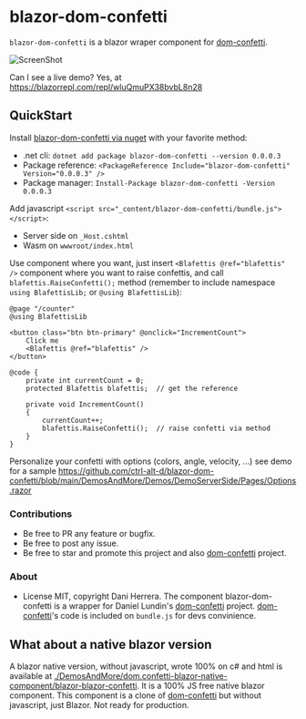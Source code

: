 # blazor-dom-confetti

`blazor-dom-confetti` is a blazor wraper component for [dom-confetti](https://github.com/daniel-lundin/dom-confetti).

![ScreenShot](./DemosAndMore/ScreenShot/i.gif)

Can I see a live demo? Yes, at https://blazorrepl.com/repl/wluQmuPX38bvbL8n28

## QuickStart

Install [blazor-dom-confetti via nuget](https://www.nuget.org/packages/blazor-dom-confetti/) with your favorite method:
   * .net cli: `dotnet add package blazor-dom-confetti --version 0.0.0.3`
   * Package reference: `<PackageReference Include="blazor-dom-confetti" Version="0.0.0.3" />`
   * Package manager: `Install-Package blazor-dom-confetti -Version 0.0.0.3`

Add javascript `<script src="_content/blazor-dom-confetti/bundle.js"></script>`:
* Server side on `_Host.cshtml`
* Wasm on `wwwroot/index.html`

Use component where you want, just insert `<Blafettis @ref="blafettis" />` component where you want to raise confettis, and call `blafettis.RaiseConfetti();` method (remember to include namespace `using BlafettisLib;` or `@using BlafettisLib`):

```razor
@page "/counter"
@using BlafettisLib

<button class="btn btn-primary" @onclick="IncrementCount">
    Click me
    <Blafettis @ref="blafettis" />
</button>

@code {
    private int currentCount = 0;
    protected Blafettis blafettis;  // get the reference

    private void IncrementCount()
    {
        currentCount++;
        blafettis.RaiseConfetti();  // raise confetti via method
    }
}
```

Personalize your confetti with options (colors, angle, velocity, ...) see demo for a sample https://github.com/ctrl-alt-d/blazor-dom-confetti/blob/main/DemosAndMore/Demos/DemoServerSide/Pages/Options.razor

### Contributions

* Be free to PR any feature or bugfix.
* Be free to post any issue.
* Be free to star and promote this project and also [dom-confetti](https://github.com/daniel-lundin/dom-confetti) project.

### About

* License MIT, copyright Dani Herrera. The component blazor-dom-confetti is a wrapper for Daniel Lundin's [dom-confetti](https://github.com/daniel-lundin/dom-confetti) project. [dom-confetti](https://github.com/daniel-lundin/dom-confetti)'s code is included on `bundle.js` for devs convinience. 

## What about a native blazor version

A blazor native version, without javascript, wrote 100% on c# and html is available at [./DemosAndMore/dom.confetti-blazor-native-component/blazor-blazor-confetti](./DemosAndMore/dom.confetti-blazor-native-component/blazor-blazor-confetti). It is a 100% JS free native blazor component. This component is a clone of [dom-confetti](https://github.com/daniel-lundin/dom-confetti) but without javascript, just Blazor. Not ready for production.
